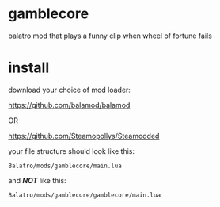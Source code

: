 # gamblecore
 balatro mod that plays a funny clip when wheel of fortune fails

# install

download your choice of mod loader:

https://github.com/balamod/balamod

OR

https://github.com/Steamopollys/Steamodded

your file structure should look like this:

`Balatro/mods/gamblecore/main.lua`

and ***NOT*** like this:

`Balatro/mods/gamblecore/gamblecore/main.lua`
